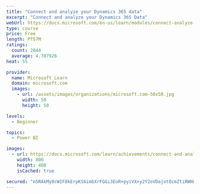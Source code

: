 ```yaml
---
title: "Connect and analyze your Dynamics 365 data​"
excerpt: "Connect and analyze your Dynamics 365 Data​"
webUrl: https://docs.microsoft.com/en-us/learn/modules/connect-analyze-dynamics-365-data/
type: course
price: Free
length: PT57M
ratings:
  count: 2044
  average: 4.707926
heat: 55

provider:
  name: Microsoft Learn
  domain: microsoft.com
  images:
    - url: /assets/images/organizations/microsoft.com-50x50.jpg
      width: 50
      height: 50

levels:
  - Beginner

topics:
  - Power BI

images:
  - url: https://docs.microsoft.com/learn/achievements/connect-and-analyze-your-microsoft-dynamics-365-data-social.png
    width: 800
    height: 400
    isCached: true

secured: "n5RAkMy0cWIF8kErpKS6imbXrFGGi3EoR+pyiVX+y2Y2oVDajotOcmZtiRWHLlQ7tI5cgWD8xl719E1mjZsWR/fK7h9jPJYWiJj6p4yZ0U4fr1t/bJfW5SKfOf6s6yKDJQLCo/wPes5zOU3S0afEh/c+VKwjN5lqbGPD3GL2yGo6c/5VXuKXms+HB07GKxbhmff/KvOaYXJcq9G7r9KVjab+ReioFezY28PmOYlZJvIE+CMtQHR7vorF6juHzrBQO5ly+Zd7ypYQ2IWvhO8GHApe3UBUdG48crtzLjVnTOwcKR0vh1cIdnY4QUSY5s0PsuhBMW6x3K3qteAltBgUnYqJNc/bhoaO+XfcNbKqKVFKLtr/TgKmRctkgwWzvoZMM9i73tSPTgQSs9nurL4n5lKOisuwvclCGeR/H+HeIhE=;7JITnPUmKP4hdvvhl46Z3Q=="
---
```


